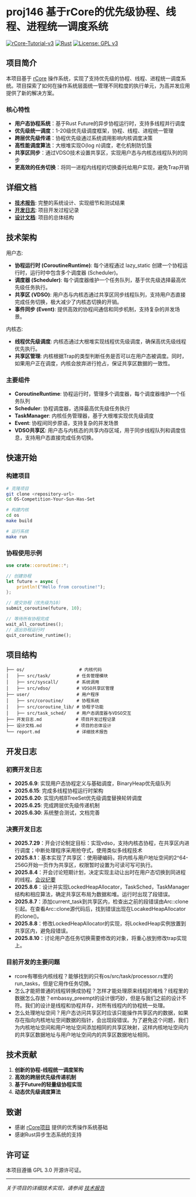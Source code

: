 # proj146 基于rCore的优先级协程、线程、进程统一调度系统

[![rCore-Tutorial-v3](https://img.shields.io/badge/based%20on-rCore-blue)](https://github.com/rcore-os/rCore-Tutorial-v3)
[![Rust](https://img.shields.io/badge/language-Rust-orange)](https://www.rust-lang.org/)
[![License: GPL v3](https://img.shields.io/badge/License-GPLv3-blue.svg)](https://www.gnu.org/licenses/gpl-3.0)

## 项目简介

本项目基于 [rCore](https://github.com/rcore-os/rCore) 操作系统，实现了支持优先级的协程、线程、进程统一调度系统。项目探索了如何在操作系统层面统一管理不同粒度的执行单元，为高并发应用提供了新的解决方案。



### 核心特性

- **用户态协程系统**：基于Rust Future的异步协程运行时，支持多线程并行调度
- **优先级统一调度**：1-20级优先级调度框架，协程、线程、进程统一管理
- **跨层优先级传递**：协程优先级通过系统调用影响内核调度决策
- **高性能调度算法**：大根堆实现O(log n)调度，老化机制防饥饿
- **共享区同步**：通过VDSO技术设置共享区，实现用户态与内核态线程队列的同步
- **更高效的任务切换**：将同一进程内线程的切换委托给用户实现，避免Trap开销

## 详细文档

- **[技术报告](./report.md)**: 完整的系统设计、实现细节和测试结果
- **[开发日志](./开发日志.md)**: 项目开发过程记录
- **[设计文档](./设计文档.md)**: 项目的总体结构

## 技术架构


用户态:
  - **协程运行时 (CoroutineRuntime)**: 每个进程通过 lazy_static 创建一个协程运行时，运行时中包含多个调度器 (Scheduler)。
  - **调度器 (Scheduler)**: 每个调度器维护一个任务队列，基于优先级选择最高优先级任务执行。
  - **共享区 (VDSO)**: 用户态与内核态通过共享区同步线程队列，支持用户态直接完成任务切换，极大减少了内核态切换的开销。
  - **事件同步 (Event)**: 提供高效的协程间通信和同步机制，支持复杂的并发场景。

内核态:
  - **线程优先级调度**: 内核态通过大根堆实现线程优先级调度，确保高优先级线程优先执行。
  - **共享区管理**: 内核根据Trap的类型判断任务是否可以在用户态被调度。同时，如果用户正在调度，内核会放弃进行抢占，保证共享区数据的一致性。


### 主要组件

- **CoroutineRuntime**: 协程运行时，管理多个调度器，每个调度器维护一个任务队列
- **Scheduler**: 协程调度器，选择最高优先级任务执行
- **TaskManager**: 内核任务管理器，基于大根堆实现优先级调度
- **Event**: 协程间同步原语，支持复杂的并发场景
- **VDSO共享区**: 用户态与内核态的共享内存区域，用于同步线程队列和调度信息，支持用户态直接完成任务切换。

## 快速开始

### 构建项目

```bash
# 克隆项目
git clone <repository-url>
cd OS-Competition-Your-Sun-Has-Set

# 构建内核
cd os
make build

# 运行系统
make run
```

### 协程使用示例

```rust
use crate::coroutine::*;

// 创建协程
let future = async {
    println!("Hello from coroutine!");
};

// 提交协程（优先级为10）
submit_coroutine(future, 10);

// 等待所有协程完成
wait_all_coroutines();
// 退出协程运行时
quit_coroutine_runtime();
```

## 项目结构

```
├── os/                     # 内核代码
│   ├── src/task/          # 任务管理模块
│   ├── src/syscall/       # 系统调用
│   ├── src/vdso/          # VDSO共享区管理
├── user/                  # 用户程序
│   ├── src/coroutine/     # 协程系统
│   ├── src/coroutine_lib/ # 协程子功能
│   ├── src/task_sched/    # 用户态调度器与VDSO交互
├── 开发日志.md             # 项目开发过程记录
├── 设计文档.md             # 项目的总体设计
└── report.md              # 详细技术报告
```

## 开发日志

### 初赛开发日志

- **2025.6.9**: 实现用户态协程定义与基础调度，BinaryHeap优先级队列
- **2025.6.15**: 完成多线程协程运行时架构
- **2025.6.20**: 实现内核BTreeSet优先级调度替换轮转调度
- **2025.6.25**: 完成跨层优先级传递机制
- **2025.6.30**: 系统整合测试，文档完善

### 决赛开发日志

- **2025.7.29**：开会讨论制定目标：实现vdso，支持内核态协程，在共享区内进行调度；中断处理程序采用抢夺式，使用类似多线程技术
- **2025.8.1**：基本实现了共享区：使用硬编码，将内核与用户地址空间的2^64-256G开始一页作为共享区，权限暂时设置为可读可写可执行。
- **2025.8.4**：开会讨论短期计划，决定实现主动让出时在用户态切换到同进程的线程。[会议纪要](./会议纪要8-4.md)
- **2025.8.6**：设计并实现LockedHeapAllocator，TaskSched，TaskManager结构和相应算法，确定共享区布局为数据和堆。运行时出现了段错误。
- **2025.8.7**：添加current_task到共享区内，检查出之前的段错误由Arc::clone引起。在查看Arc::clone源代码后，找到错误出现在LocakedHeapAllocator的clone()。
- **2025.8.8**：修改LockedHeapAllocator的实现，将LockedHeap实例放置到共享区内，避免段错误。
- **2025.8.10**：讨论用户态任务切换需要修改的对象，将重心放到修改trap实现上。

### 目前开发的主要问题

- rcore有哪些内核线程？能够找到的只有os/src/task/processor.rs里的run_tasks，但是它用作任务切换。
- 怎么才能把普通的线程转换成协程？怎样才能处理原来线程的堆栈？线程里的数据怎么存放？embassy_preempt的设计很巧妙，但是与我们之前的设计不符。我们的设计是线程和协程并存，对所有线程内的协程统一处理。
- 怎么处理地址空间？用户态访问共享区时应该只能操作共享区内的数据，如果存在指向内核地址空间数据的指针，会出现段错误。为了避免这个问题，我们为内核地址空间和用户地址空间添加相同的共享区映射，这样内核地址空间内的共享区数据地址与用户地址空间内的共享区数据地址相同。

## 技术贡献

1. **创新的协程-线程统一调度架构**
2. **高效的跨层优先级传递机制**
3. **基于Future的轻量级协程实现**
4. **动态优先级调度算法**

## 致谢

- 感谢 [rCore项目](https://github.com/rcore-os/rCore) 提供的优秀操作系统基础
- 感谢Rust异步生态系统的支持

## 许可证

本项目遵循 GPL 3.0 开源许可证。

---

*关于项目的详细技术实现，请参阅 [技术报告](./report.md)*
